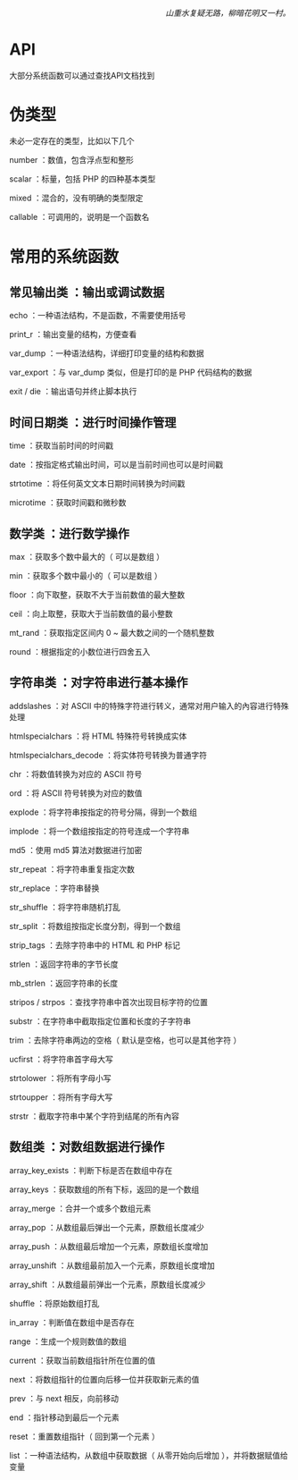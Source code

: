 <h6 align="right">山重水复疑无路，柳暗花明又一村。</h6>

#

# API

大部分系统函数可以通过查找API文档找到

# 伪类型

未必一定存在的类型，比如以下几个

number ：数值，包含浮点型和整形

scalar ：标量，包括 PHP 的四种基本类型

mixed ：混合的，没有明确的类型限定

callable ：可调用的，说明是一个函数名

# 常用的系统函数

## 常见输出类 ：输出或调试数据

echo ：一种语法结构，不是函数，不需要使用括号

print_r ：输出变量的结构，方便查看

var_dump ：一种语法结构，详细打印变量的结构和数据

var_export ：与 var_dump 类似，但是打印的是 PHP 代码结构的数据

exit / die ：输出语句并终止脚本执行

## 时间日期类 ：进行时间操作管理

time ：获取当前时间的时间戳

date ：按指定格式输出时间，可以是当前时间也可以是时间戳

strtotime ：将任何英文文本日期时间转换为时间戳

microtime ：获取时间戳和微秒数

## 数学类 ：进行数学操作

max ：获取多个数中最大的（ 可以是数组 ）

min ：获取多个数中最小的（ 可以是数组 ）

floor ：向下取整，获取不大于当前数值的最大整数

ceil ：向上取整，获取大于当前数值的最小整数

mt_rand ：获取指定区间内 0 ~ 最大数之间的一个随机整数

round ：根据指定的小数位进行四舍五入

## 字符串类 ：对字符串进行基本操作

addslashes ：对 ASCII 中的特殊字符进行转义，通常对用户输入的內容进行特殊处理

htmlspecialchars ：将 HTML 特殊符号转换成实体

htmlspecialchars_decode ：将实体符号转换为普通字符

chr ：将数值转换为对应的 ASCII 符号

ord ：将 ASCII 符号转换为对应的数值

explode ：将字符串按指定的符号分隔，得到一个数组

implode ：将一个数组按指定的符号连成一个字符串

md5 ：使用 md5 算法对数据进行加密

str_repeat ：将字符串重复指定次数

str_replace ：字符串替换

str_shuffle ：将字符串随机打乱

str_split ：将数组按指定长度分割，得到一个数组

strip_tags ：去除字符串中的 HTML 和 PHP 标记

strlen ：返回字符串的字节长度

mb_strlen ：返回字符串的长度

stripos / strpos ：查找字符串中首次出现目标字符的位置

substr ：在字符串中截取指定位置和长度的子字符串

trim ：去除字符串两边的空格（ 默认是空格，也可以是其他字符 ）

ucfirst ：将字符串首字母大写

strtolower ：将所有字母小写

strtoupper ：将所有字母大写

strstr ：截取字符串中某个字符到结尾的所有內容

## 数组类 ：对数组数据进行操作

array_key_exists ：判断下标是否在数组中存在

array_keys ：获取数组的所有下标，返回的是一个数组

array_merge ：合并一个或多个数组元素

array_pop ：从数组最后弹出一个元素，原数组长度减少

array_push ：从数组最后增加一个元素，原数组长度增加

array_unshift ：从数组最前加入一个元素，原数组长度增加

array_shift ：从数组最前弹出一个元素，原数组长度减少

shuffle ：将原始数组打乱

in_array ：判断值在数组中是否存在

range ：生成一个规则数值的数组

current ：获取当前数组指针所在位置的值

next ：将数组指针的位置向后移一位并获取新元素的值

prev ：与 next 相反，向前移动

end ：指针移动到最后一个元素

reset ：重置数组指针（ 回到第一个元素 ）

list ：一种语法结构，从数组中获取数据（ 从零开始向后增加 ），并将数据赋值给变量
